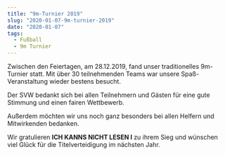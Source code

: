 ```yaml
---
title: "9m-Turnier 2019"
slug: "2020-01-07-9m-turnier-2019"
date: "2020-01-07"
tags:
  - Fußball
  - 9m Turnier
---
```

Zwischen den Feiertagen, am 28.12.2019, fand unser traditionelles 9m-Turnier statt. Mit über 30 teilnehmenden Teams war unsere Spaß-Veranstaltung wieder bestens besucht.

Der SVW bedankt sich bei allen Teilnehmern und Gästen für eine gute Stimmung und einen fairen Wettbewerb.

Außerdem möchten wir uns noch ganz besonders bei allen Helfern und Mitwirkenden bedanken.

Wir gratulieren **ICH KANNS NICHT LESEN l** zu ihrem Sieg und wünschen viel Glück für die Titelverteidigung im nächsten Jahr.
